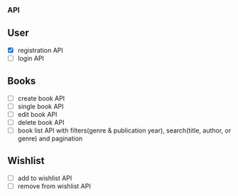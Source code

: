 ### API

## User

- [x] registration API
- [ ] login API

## Books

- [ ] create book API
- [ ] single book API
- [ ] edit book API
- [ ] delete book API
- [ ] book list API with filters(genre & publication year), search(title, author, or genre) and pagination

## Wishlist

- [ ] add to wishlist API
- [ ] remove from wishlist API
